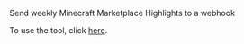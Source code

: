 Send weekly Minecraft Marketplace Highlights to a webhook

To use the tool, click [here](./index.html).
